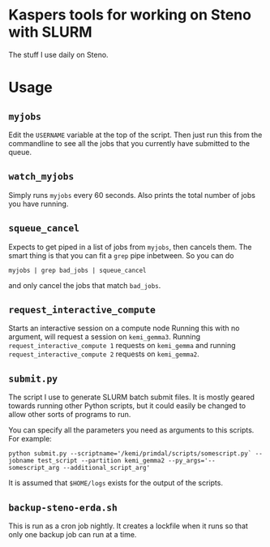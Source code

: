 # Kaspers tools for working on Steno with SLURM
The stuff I use daily on Steno.

# Usage

## `myjobs`
Edit the `USERNAME` variable at the top of the script. Then just run this from the commandline to see all the jobs that you currently have submitted to the queue.

## `watch_myjobs`
Simply runs `myjobs` every 60 seconds. Also prints the total number of jobs you have running. 

## `squeue_cancel`
Expects to get piped in a list of jobs from `myjobs`, then cancels them. The smart thing is that you can fit a `grep` pipe inbetween. So you can do
```
myjobs | grep bad_jobs | squeue_cancel
```
and only cancel the jobs that match `bad_jobs`. 
## `request_interactive_compute`
Starts an interactive session on a compute node Running this with no argument, will request a session on `kemi_gemma3`. Running `request_interactive_compute 1` requests on `kemi_gemma` and running `request_interactive_compute 2` requests on `kemi_gemma2`.

## `submit.py`
The script I use to generate SLURM batch submit files. It is mostly geared towards running other Python scripts, but it could easily be changed to allow other sorts of programs to run. 

You can specify all the parameters you need as arguments to this scripts. For example:
```
python submit.py --scriptname='/kemi/primdal/scripts/somescript.py` --jobname test_script --partition kemi_gemma2 --py_args='--somescript_arg --additional_script_arg'
```
It is assumed that `$HOME/logs` exists for the output of the scripts. 

## `backup-steno-erda.sh`
This is run as a cron job nightly. 
It creates a lockfile when it runs so that only one backup job can run at a time. 